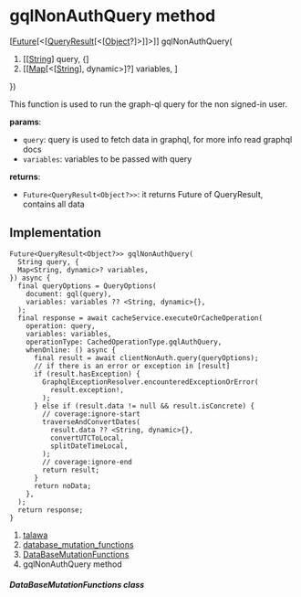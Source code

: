 
<div>

# gqlNonAuthQuery method

</div>


[[Future](https://api.flutter.dev/flutter/dart-core/Future-class.html)[\<[[QueryResult](https://pub.dev/documentation/graphql/5.2.0-beta.9/graphql/QueryResult-class.html)[\<[[Object](https://api.flutter.dev/flutter/dart-core/Object-class.html)?]\>]]\>]]
gqlNonAuthQuery(

1.  [[[String](https://api.flutter.dev/flutter/dart-core/String-class.html)]
    query, {]
2.  [[[Map](https://api.flutter.dev/flutter/dart-core/Map-class.html)[\<[[String](https://api.flutter.dev/flutter/dart-core/String-class.html)],
    dynamic\>]?]
    variables, ]

})



This function is used to run the graph-ql query for the non signed-in
user.

**params**:

-   `query`: query is used to fetch data in graphql, for more info read
    graphql docs
-   `variables`: variables to be passed with query

**returns**:

-   `Future<QueryResult<Object?>>`: it returns Future of QueryResult,
    contains all data



## Implementation

``` language-dart
Future<QueryResult<Object?>> gqlNonAuthQuery(
  String query, {
  Map<String, dynamic>? variables,
}) async {
  final queryOptions = QueryOptions(
    document: gql(query),
    variables: variables ?? <String, dynamic>{},
  );
  final response = await cacheService.executeOrCacheOperation(
    operation: query,
    variables: variables,
    operationType: CachedOperationType.gqlAuthQuery,
    whenOnline: () async {
      final result = await clientNonAuth.query(queryOptions);
      // if there is an error or exception in [result]
      if (result.hasException) {
        GraphqlExceptionResolver.encounteredExceptionOrError(
          result.exception!,
        );
      } else if (result.data != null && result.isConcrete) {
        // coverage:ignore-start
        traverseAndConvertDates(
          result.data ?? <String, dynamic>{},
          convertUTCToLocal,
          splitDateTimeLocal,
        );
        // coverage:ignore-end
        return result;
      }
      return noData;
    },
  );
  return response;
}
```







1.  [talawa](../../index.html)
2.  [database_mutation_functions](../../services_database_mutation_functions/)
3.  [DataBaseMutationFunctions](../../services_database_mutation_functions/DataBaseMutationFunctions-class.html)
4.  gqlNonAuthQuery method

##### DataBaseMutationFunctions class







